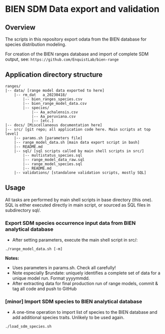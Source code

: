 # BIEN SDM Data export and validation

## Overview

The scripts in this repository export odata from the BIEN database for species distribution modeling.  

For creation of the BIEN ranges database and import of complete SDM output, see:  `https://github.com/EnquistLab/bien-range` 

## Application directory structure

```
ranges/
|-- data/ [range model data exported to here]
    |-- rm_dat   a_20230418/
        |-- bien_ranges_species.csv
        |-- bien_range_model_data.csv
        |-- species/
            |-- Aa_achalensis.csv
            |-- Aa_peruviana.csv
            |-- [etc.]
|-- docs/ [Miscellaneous documentation here]
|-- src/ [git repo; all application code here. Main scripts at top level]
    |-- params.sh [parameters file]
    |-- range_model_data.sh [main data export script in bash]
    |-- README.md
    |-- sql/ [sql scripts called by main shell scripts in src/]
        |-- multistatus_species.sql
        |-- range_model_data_raw.sql
        |-- range_model_species.sql
        |-- README.md
    |-- validations/ [standalone validation scripts, mostly SQL]
```

## Usage

All tasks are performed by main shell scripts in base directory (this one). SQL is either executed directly in main script, or sourced as SQL files in subdirectory sql/.


### Export SDM species occurrence input data from BIEN analytical database
* After setting parameters, execute the main shell script in src/:

```
./range_model_data.sh [-m]
```

**Notes:**  
* Uses parameters in params.sh. Check all carefully!  
* Note especially $rundate: uniquely identifies a complete set of data for a unique model run. Format yyyymmdd.  
* After extracting data for final production run of range models, commit & tag all code and push to GitHub  

### [minor] Import SDM species to BIEN analytical database
* A one-time operation to import list of species to the BIEN database and add additional species traits. Unlikely to be used again.

```
./load_sdm_species.sh 
```


